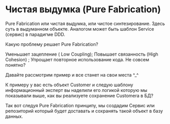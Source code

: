 # Чистая выдумка (Pure Fabrication)

Pure Fabrication или чистая выдумка, или чистое синтезирование. Здесь суть в выдуманном объекте. Аналогом может быть шаблон Service (сервис) в парадигме DDD.

Какую проблему решает Pure Fabrication?

Уменьшает зацепление ( Low Coupling);
Повышает связанность (High Cohesion) ;
Упрощает повторное использование кода.
Не совсем понятно?

Давайте рассмотрим пример и все станет на свои места ^_^

К примеру у вас есть объект Customer и следую шаблону  информационный эксперт вы наделили его логикой которую мы показывали выше, как вы реализуете сохранение Customera в БД?

Так вот следуя Pure Fabrication принципу, мы создадим Сервис или репозиторий который будет доставать и сохранять такой объект в базу данных.

